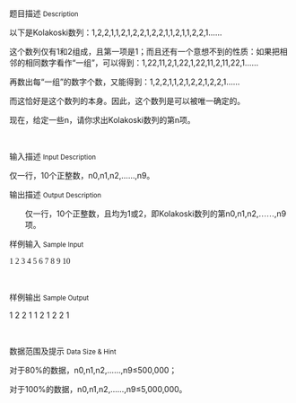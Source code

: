 <div class="panel panel-default">
<div class="area-title">
<span>
题目描述
<small>Description</small>
</span></div>
<div class="panel-body">

<p style=""><span style="">以下是</span>Kolakoski<span style="">数列：</span>1,2,2,1,1,2,1,2,2,1,2,2,1,1,2,1,1,2,2,1<span style="">……</span></p><p style=""><span style="">这个数列仅有</span>1<span style="">和</span>2<span style="">组成，且第一项是</span>1<span style="">；而且还有一个意想不到的性质：如果把相邻的相同数字看作“一组”，可以得到：</span>1,22,11,2,1,22,1,22,11,2,11,22,1<span style="">……</span></p><p style=""><span style="">再数出每“一组”的数字个数，又能得到：</span>1,2,2,1,1,2,1,2,2,1,2,2,1<span style="">……</span></p><p style=""><span style="">而这恰好是这个数列的本身。因此，这个数列是可以被唯一确定的。</span></p><p style=""><span style="">现在，给定一些</span>n<span style="">，请你求出</span>Kolakoski<span style="">数列的第</span>n<span style="">项。</span></p><p style=""><span style=""></span><br></p>

</div>
</div>

<div class="panel panel-default">
<div class="area-title">
<span>
输入描述
<small>Input Description</small>
</span></div>
<div class="panel-body">
<p style=""><span style="">仅一行，</span>10<span style="">个正整数，</span>n0,n1,n2,<span style="">……</span>,n9<span style="">。</span></p>

</div>
</div>
<div  class="panel panel-default">
<div class="area-title">
<span>
输出描述
<small>Output Description</small>
</span></div>
<div class="panel-body">

<p style="margin-left: 28px;"><span style=";font-family:宋体">仅一行，</span>10<span style=";font-family:宋体">个正整数，且均为</span>1<span style=";font-family:宋体">或</span>2<span style=";font-family:宋体">，即</span>Kolakoski<span style=";font-family:宋体">数列的第</span>n0,n1,n2,<span style=";font-family:宋体">……</span>,n9<span style=";font-family:宋体">项。</span></p>

</div>
</div>


<div class="panel panel-default">
<div class="area-title">
<span>
样例输入
<small>Sample Input</small>
</span></div>
<div class="panel-body">
<p><span style="font-family: 'Times New Roman';">1 2 3 4 5 6 7 8 9 10</span></p><p><br></p>

</div>
</div>

<div class="panel panel-default">
<div class="area-title">
<span>
样例输出
<small>Sample Output</small>
</span></div>
<div class="panel-body">
<p>1 2 2 1 1 2 1 2 2 1</p><p><br></p>

</div>
</div>

<div class="panel panel-default">
<div class="area-title">
<span>
数据范围及提示
<small>Data Size & Hint</small>
</span></div>
<div class="panel-body">
<p style=""><span style="">对于</span>80%<span style="">的数据，</span>n0,n1,n2,<span style="">……</span>,n9<span style="">≤</span>500,000<span style="">；</span></p><p style=""><span style="">对于</span>100%<span style="">的数据，</span>n0,n1,n2,<span style="">……</span>,n9<span style="">≤</span>5,000,000<span style="">。</span></p><p><br></p>
</div>
</div>